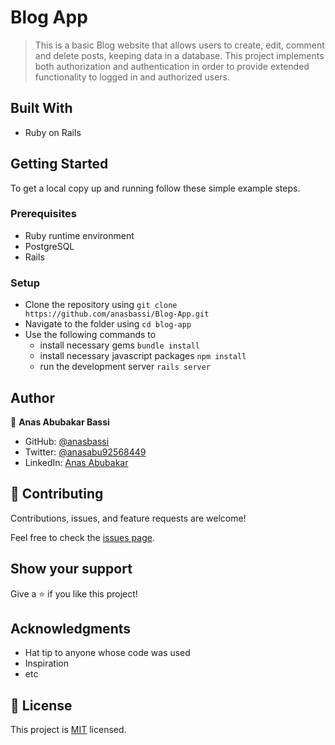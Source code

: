 # Blog App

> This is a basic Blog website that allows users to create, edit, comment and delete posts, keeping data in a database. This project implements both authorization and authentication in order to provide extended functionality to logged in and authorized users.

## Built With

- Ruby on Rails

## Getting Started

To get a local copy up and running follow these simple example steps.

### Prerequisites

- Ruby runtime environment
- PostgreSQL
- Rails

### Setup

- Clone the repository using `git clone https://github.com/anasbassi/Blog-App.git`
- Navigate to the folder using `cd blog-app`
- Use the following commands to
  - install necessary gems `bundle install`
  - install necessary javascript packages `npm install`
  - run the development server `rails server`

## Author

👤 **Anas Abubakar Bassi**

- GitHub: [@anasbassi](https://github.com/anasbassi)
- Twitter: [@anasabu92568449](https://twitter.com/anasabu92568449)
- LinkedIn: [Anas Abubakar](https://www.linkedin.com/in/anas-abubakar-bassi/)

## 🤝 Contributing

Contributions, issues, and feature requests are welcome!

Feel free to check the [issues page](../../issues/).

## Show your support

Give a ⭐️ if you like this project!

## Acknowledgments

- Hat tip to anyone whose code was used
- Inspiration
- etc

## 📝 License

This project is [MIT](./LICENSE) licensed.
